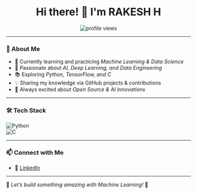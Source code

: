 <h1 align="center">Hi there! 👋 I'm RAKESH H </h1>

<p align="center">
  <img src="https://komarev.com/ghpvc/?username=your-username&label=Profile%20Views&color=0e75b6&style=flat" alt="profile views" />
</p>

---

### 🚀 About Me  
- 🔭 Currently learning and practicing *Machine Learning & Data Science*  
- 🧠 Passionate about *AI, Deep Learning, and Data Engineering*  
- 📚 Exploring *Python, TensorFlow, and C*  
- 💡 Sharing my knowledge via GitHub projects & contributions  
- 🎯 Always excited about *Open Source & AI Innovations*  

---

### 🛠 Tech Stack  
![Python](https://img.shields.io/badge/Python-3776AB?style=for-the-badge&logo=python&logoColor=white)  
![C](https://img.shields.io/badge/C-00599C?style=for-the-badge&logo=c&logoColor=white)  

---

### 📫 Connect with Me  
- 💼 [LinkedIn](https://www.linkedin.com/in/rakesh-h-373b82290)  

---

🚀 *Let’s build something amazing with Machine Learning!* 🚀
